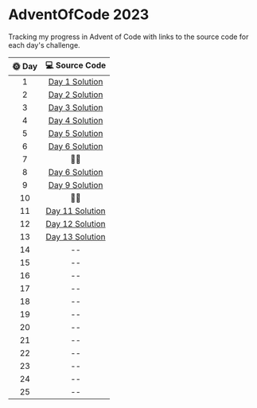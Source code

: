 # AdventOfCode 2023

Tracking my progress in Advent of Code with links to the source code for each day's challenge.

|      🌞 Day       |                                               💻 Source Code                                               |
|:-----------------:|:----------------------------------------------------------------------------------------------------------:|
|         1         |  [Day 1 Solution](https://github.com/see-quick/AdventOfCode/blob/main/_2023/src/advent/of/code/day1.java)  |
|         2         |  [Day 2 Solution](https://github.com/see-quick/AdventOfCode/blob/main/_2023/src/advent/of/code/day2.java)  |
|         3         |  [Day 3 Solution](https://github.com/see-quick/AdventOfCode/blob/main/_2023/src/advent/of/code/day3.java)  |
|         4         |  [Day 4 Solution](https://github.com/see-quick/AdventOfCode/blob/main/_2023/src/advent/of/code/day4.java)  |
|         5         |  [Day 5 Solution](https://github.com/see-quick/AdventOfCode/blob/main/_2023/src/advent/of/code/day5.java)  |
|         6         |  [Day 6 Solution](https://github.com/see-quick/AdventOfCode/blob/main/_2023/src/advent/of/code/day6.java)  |
|         7         |                                                    🧐💩                                                    |
|         8         |  [Day 6 Solution](https://github.com/see-quick/AdventOfCode/blob/main/_2023/src/advent/of/code/day8.java)  |
|         9         |  [Day 9 Solution](https://github.com/see-quick/AdventOfCode/blob/main/_2023/src/advent/of/code/day9.java)  |
|        10         |                                                    🧐💩                                                    |
|        11         | [Day 11 Solution](https://github.com/see-quick/AdventOfCode/blob/main/_2023/src/advent/of/code/day11.java) |
|        12         | [Day 12 Solution](https://github.com/see-quick/AdventOfCode/blob/main/_2023/src/advent/of/code/day12.java) |
|        13         | [Day 13 Solution](https://github.com/see-quick/AdventOfCode/blob/main/_2023/src/advent/of/code/day13.java) |
|        14         |                                                     --                                                     |
|        15         |                                                     --                                                     |
|        16         |                                                     --                                                     |
|        17         |                                                     --                                                     |
|        18         |                                                     --                                                     |
|        19         |                                                     --                                                     |
|        20         |                                                     --                                                     |
|        21         |                                                     --                                                     |
|        22         |                                                     --                                                     |
|        23         |                                                     --                                                     |
|        24         |                                                     --                                                     |
|        25         |                                                     --                                                     |
